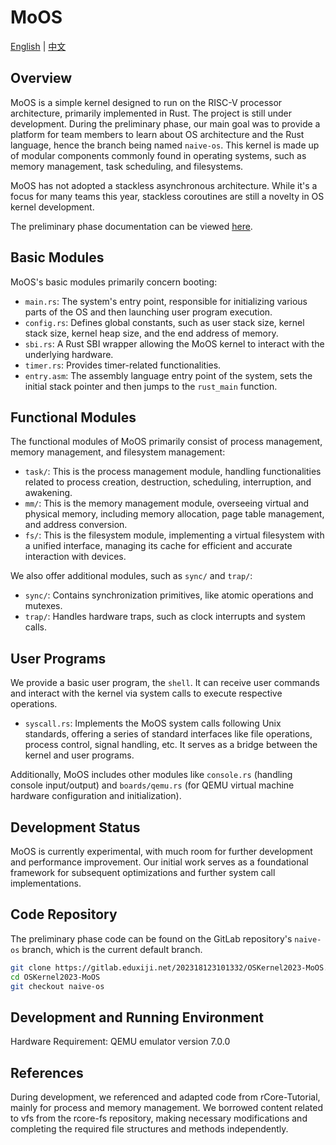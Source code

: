 <!-- ![hitsz-logo](docs/hitsz-logo.jpg) -->
<!-- ![pre-2023_leaderboard](docs/pre-2023_leaderboard.png) -->

# MoOS

[English](./README.md) | [中文](./README_zh.md)

## Overview

MoOS is a simple kernel designed to run on the RISC-V processor architecture, primarily implemented in Rust. The project is still under development. During the preliminary phase, our main goal was to provide a platform for team members to learn about OS architecture and the Rust language, hence the branch being named `naive-os`. This kernel is made up of modular components commonly found in operating systems, such as memory management, task scheduling, and filesystems.

MoOS has not adopted a stackless asynchronous architecture. While it's a focus for many teams this year, stackless coroutines are still a novelty in OS kernel development. 

The preliminary phase documentation can be viewed [here](./MoOS-初赛文档.pdf).

## Basic Modules

MoOS's basic modules primarily concern booting:

- `main.rs`: The system's entry point, responsible for initializing various parts of the OS and then launching user program execution.
- `config.rs`: Defines global constants, such as user stack size, kernel stack size, kernel heap size, and the end address of memory.
- `sbi.rs`: A Rust SBI wrapper allowing the MoOS kernel to interact with the underlying hardware.
- `timer.rs`: Provides timer-related functionalities.
- `entry.asm`: The assembly language entry point of the system, sets the initial stack pointer and then jumps to the `rust_main` function.
<!-- - `lang_items.rs`: Offers some Rust language items, e.g., panic handling function. -->

## Functional Modules

The functional modules of MoOS primarily consist of process management, memory management, and filesystem management:

- `task/`: This is the process management module, handling functionalities related to process creation, destruction, scheduling, interruption, and awakening.
- `mm/`: This is the memory management module, overseeing virtual and physical memory, including memory allocation, page table management, and address conversion.
- `fs/`: This is the filesystem module, implementing a virtual filesystem with a unified interface, managing its cache for efficient and accurate interaction with devices.

We also offer additional modules, such as `sync/` and `trap/`:

- `sync/`: Contains synchronization primitives, like atomic operations and mutexes.
- `trap/`: Handles hardware traps, such as clock interrupts and system calls.

## User Programs

We provide a basic user program, the `shell`. It can receive user commands and interact with the kernel via system calls to execute respective operations.

- `syscall.rs`: Implements the MoOS system calls following Unix standards, offering a series of standard interfaces like file operations, process control, signal handling, etc. It serves as a bridge between the kernel and user programs.

Additionally, MoOS includes other modules like `console.rs` (handling console input/output) and `boards/qemu.rs` (for QEMU virtual machine hardware configuration and initialization).

## Development Status

MoOS is currently experimental, with much room for further development and performance improvement. Our initial work serves as a foundational framework for subsequent optimizations and further system call implementations.

## Code Repository

The preliminary phase code can be found on the GitLab repository's `naive-os` branch, which is the current default branch.

```sh
git clone https://gitlab.eduxiji.net/202318123101332/OSKernel2023-MoOS.git
cd OSKernel2023-MoOS
git checkout naive-os
```

## Development and Running Environment

Hardware Requirement: QEMU emulator version 7.0.0

## References

During development, we referenced and adapted code from rCore-Tutorial, mainly for process and memory management. We borrowed content related to vfs from the rcore-fs repository, making necessary modifications and completing the required file structures and methods independently.
